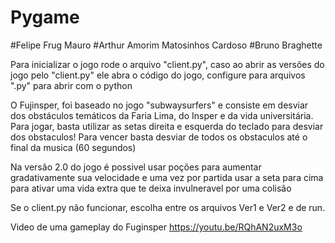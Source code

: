 # Pygame

#Felipe Frug Mauro
#Arthur Amorim Matosinhos Cardoso
#Bruno Braghette

Para inicializar o jogo rode o arquivo "client.py", caso ao abrir as versões do jogo pelo "client.py" ele abra o código do jogo, configure para arquivos ".py" para abrir com o python 

O Fujinsper, foi baseado no jogo "subwaysurfers" e consiste em desviar dos obstáculos temáticos da Faria Lima, do Insper e da vida universitária. Para jogar, basta utilizar as setas direita e esquerda do teclado para desviar dos obstaculos! 
Para vencer basta desviar de todos os obstaculos até o final da musica (60 segundos)

Na versão 2.0 do jogo é possivel usar poções para aumentar gradativamente sua velocidade e uma vez por partida usar a seta para cima para ativar uma vida extra que te deixa invulneravel por uma colisão

Se o client.py não funcionar, escolha entre os arquivos Ver1 e Ver2 e de run.

Video de uma gameplay do Fuginsper https://youtu.be/RQhAN2uxM3o
